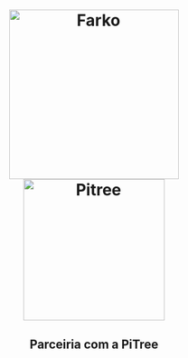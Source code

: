 
<h1 align="center" backgourn="#00000">
    <img alt="Farko" src="https://i.ibb.co/DRSSxt3/Logo-FARKOMOOT.png" width="300px" />
    <img alt="Pitree" src="https://i.ibb.co/GF6pFMC/Pi-Tree-Fundo-a5b0fe-1.png" width="250px" />
    <h2 align="center">Parceiria com a PiTree</h2>
</h1>
